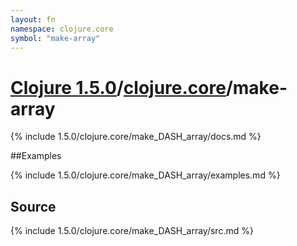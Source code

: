```yaml
---
layout: fn
namespace: clojure.core
symbol: "make-array"
---
```


# [Clojure 1.5.0](../../)/[clojure.core](../)/make-array

{% include 1.5.0/clojure.core/make_DASH_array/docs.md %}

##Examples

{% include 1.5.0/clojure.core/make_DASH_array/examples.md %}
## Source
{% include 1.5.0/clojure.core/make_DASH_array/src.md %}

